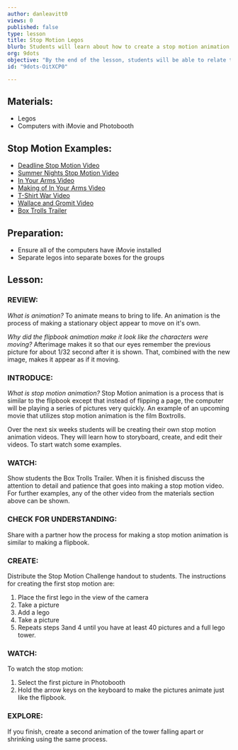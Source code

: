 ```yaml
---
author: danleavitt0
views: 0
published: false
type: lesson
title: Stop Motion Legos
blurb: Students will learn about how to create a stop motion animation with legos and their computers.
org: 9dots
objective: "By the end of the lesson, students will be able to relate the process of creating a stop motion to the process of making the flipbook from lesson 1, and produce a stop motion animation of a lego tower that grows using a computer and legos"
id: "9dots-OitXCP0"

---
```


## Materials:

- Legos
- Computers with iMovie and Photobooth

## Stop Motion Examples:
- [Deadline Stop Motion Video](http://www.youtube.com/watch?v=BpWM0FNPZSs)
- [Summer Nights Stop Motion Video](http://www.youtube.com/watch?v=_whyjdt5Qso)
- [In Your Arms Video](http://www.youtube.com/watch?v=IOu0DuxFAT0)
- [Making of In Your Arms Video](http://www.youtube.com/watch?v=cIH4MJAC2Tg&feature=youtu.be)
- [T-Shirt War Video](http://www.youtube.com/watch?v=DKWdSCt4jGE)
- [Wallace and Gromit Video](http://www.youtube.com/watch?v=CJDhmlMQT60)
- [Box Trolls Trailer](http://www.youtube.com/watch?v=Vfm4uPESCoI)

## Preparation:
- Ensure all of the computers have iMovie installed
- Separate legos into separate boxes for the groups

## Lesson:

### REVIEW:
_What is animation?_
To animate means to bring to life. An animation is the process of making a stationary object appear to move on it's own.

_Why did the flipbook animation make it look like the characters were moving?_
Afterimage makes it so that our eyes remember the previous picture for about 1/32 second after it is shown. That, combined with the new image, makes it appear as if it moving.


### INTRODUCE:
_What is stop motion animation?_
Stop Motion animation is a process that is similar to the flipbook except that instead of flipping a page, the computer will be playing a series of pictures very quickly. An example of an upcoming movie that utilizes stop motion animation is the film Boxtrolls.

Over the next six weeks students will be creating their own stop motion animation videos. They will learn how to storyboard, create, and edit their videos. To start watch some examples.

### WATCH:
Show students the Box Trolls Trailer. When it is finished discuss the attention to detail and patience that goes into making a stop motion video. For further examples, any of the other video from the materials section above can be shown.

### CHECK FOR UNDERSTANDING:
Share with a partner how the process for making a stop motion animation is similar to making a flipbook. 

### CREATE:
Distribute the Stop Motion Challenge handout to students. The instructions for creating the first stop motion are:

1. Place the first lego in the view of the camera
2. Take a picture
3. Add a lego
4. Take a picture
5. Repeats steps 3and 4 until you have at least 40 pictures and a full lego tower.

### WATCH:

To watch the stop motion:

1. Select the first picture in Photobooth
2. Hold the arrow keys on the keyboard to make the pictures animate just like the flipbook.

### EXPLORE:
If you finish, create a second animation of the tower falling apart or shrinking using the same process.
